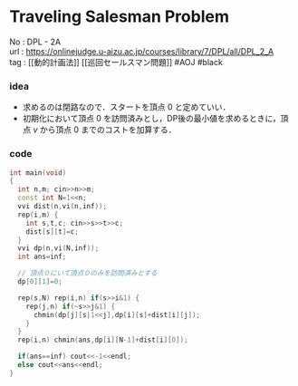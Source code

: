 # Traveling Salesman Problem

No	: DPL - 2A  
url	: https://onlinejudge.u-aizu.ac.jp/courses/library/7/DPL/all/DPL_2_A  
tag	: [[動的計画法]] [[巡回セールスマン問題]]  #AOJ #black 

### idea
- 求めるのは閉路なので．スタートを頂点 $0$ と定めていい．
- 初期化において頂点 $0$ を訪問済みとし，DP後の最小値を求めるときに，頂点 $v$ から頂点 $0$ までのコストを加算する．

### code
```cpp
int	main(void)
{
  int n,m; cin>>n>>m;
  const int N=1<<n;
  vvi dist(n,vi(n,inf));
  rep(i,m) {
    int s,t,c; cin>>s>>t>>c;
    dist[s][t]=c;
  }
  vvi dp(n,vi(N,inf));
  int ans=inf;

  // 頂点０にいて頂点０のみを訪問済みとする
  dp[0][1]=0;

  rep(s,N) rep(i,n) if(s>>i&1) {
    rep(j,n) if(~s>>j&1) {
      chmin(dp[j][s|1<<j],dp[i][s]+dist[i][j]);
    }
  }
  rep(i,n) chmin(ans,dp[i][N-1]+dist[i][0]);

  if(ans==inf) cout<<-1<<endl;
  else cout<<ans<<endl;
}
```